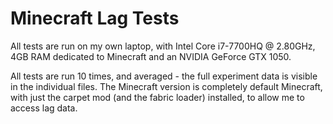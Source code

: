 # Minecraft Lag Tests

All tests are run on my own laptop, with Intel Core i7-7700HQ @ 2.80GHz, 4GB RAM dedicated to Minecraft and an NVIDIA GeForce GTX 1050.

All tests are run 10 times, and averaged - the full experiment data is visible in the individual files. The Minecraft version is completely default Minecraft, with just the carpet mod (and the fabric loader) installed, to allow me to access lag data.
